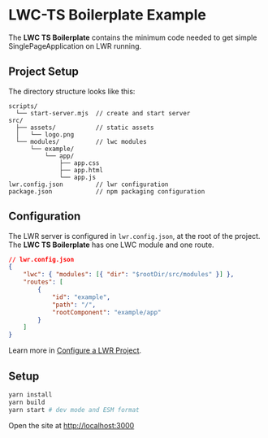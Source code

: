 # LWC-TS Boilerplate Example

The **LWC TS Boilerplate** contains the minimum code needed to get simple SinglePageApplication on LWR running.

## Project Setup

The directory structure looks like this:

```
scripts/
  └── start-server.mjs  // create and start server
src/
  ├── assets/           // static assets
  │   └── logo.png
  └── modules/          // lwc modules
      └── example/
          └── app/
              ├── app.css
              ├── app.html
              └── app.js
lwr.config.json         // lwr configuration
package.json            // npm packaging configuration
```

## Configuration

The LWR server is configured in `lwr.config.json`, at the root of the project. The **LWC TS Boilerplate** has one LWC module and one route.

```json
// lwr.config.json
{
    "lwc": { "modules": [{ "dir": "$rootDir/src/modules" }] },
    "routes": [
        {
            "id": "example",
            "path": "/",
            "rootComponent": "example/app"
        }
    ]
}
```

Learn more in [Configure a LWR Project](https://github.com/salesforce/lwr-recipes/blob/master/doc/config.md).

## Setup

```bash
yarn install
yarn build
yarn start # dev mode and ESM format
```

Open the site at [http://localhost:3000](http://localhost:3000)
